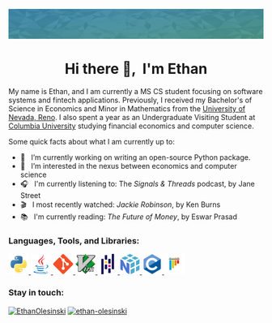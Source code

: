 ![](https://github.com/eolesinski/eolesinski/blob/main/header.png)

<h1 align="center">Hi there 👋, &nbsp;I'm Ethan</h1>

My name is Ethan, and I am currently a MS CS student focusing on software systems and fintech applications. Previously, I received my Bachelor's of Science in Economics and Minor in Mathematics from the [University of Nevada, Reno](https://www.unr.edu). I also spent a year as an Undergraduate Visiting Student at [Columbia University](https://www.columbia.edu) studying financial economics and computer science.

Some quick facts about what I am currently up to:

- 🔭 &nbsp;&nbsp;I’m currently working on writing an open-source Python package.
- 🤔 &nbsp;&nbsp;I’m interested in the nexus between economics and computer science
- 🎧 &nbsp;&nbsp;I'm currently listening to: The *Signals & Threads* podcast, by Jane Street
- 🎬 &nbsp;&nbsp;I most recently watched: *Jackie Robinson*, by Ken Burns
- 📚 &nbsp;&nbsp;I'm currently reading: *The Future of Money*, by Eswar Prasad

<h3 align="left">Languages, Tools, and Libraries:</h3>

<p align="left"> <a href="https://www.python.org"> <img src="https://github.com/devicons/devicon/blob/master/icons/python/python-original.svg" width="40" height="40" /> </a> <a href="https://www.java.com/en/"> <img src="https://github.com/devicons/devicon/blob/master/icons/java/java-original.svg" width="40" height="40" /> </a> <a href="https://git-scm.com"> <img src="https://github.com/devicons/devicon/blob/master/icons/git/git-original.svg" width="40" height="40" /> </a> <a href="https://www.vim.org"> <img src="https://github.com/devicons/devicon/blob/master/icons/vim/vim-original.svg" width="40" height="40" /> </a> <a href="https://pandas.pydata.org"> <img src="https://github.com/devicons/devicon/blob/master/icons/pandas/pandas-original.svg" width="40" height="40" /> </a> <a href="https://numpy.org"> <img src="https://github.com/devicons/devicon/blob/master/icons/numpy/numpy-original.svg" width="40" height="40" /> </a> <a href="https://www.cprogramming.com"> <img src="https://github.com/devicons/devicon/blob/master/icons/c/c-original.svg" width="40" height="40" /> </a> <a href="https://docs.pytest.org/en/7.3.x/"> <img src="https://github.com/devicons/devicon/blob/master/icons/pytest/pytest-original.svg" width="40" height="40" /> </a>
  
  </p>

<!--
**eolesinski/eolesinski** is a ✨ _special_ ✨ repository because its `README.md` (this file) appears on your GitHub profile.

Here are some ideas to get you started:

- 🔭 I’m currently working on ...
- 🌱 I’m currently learning ...
- 👯 I’m looking to collaborate on ...
- 🤔 I’m looking for help with ...
- 💬 Ask me about ...
- 📫 How to reach me: ...
- 😄 Pronouns: ...
- ⚡ Fun fact: ...
-->


<p align="left">
<h3 align="left">Stay in touch:</h3>
<a href="https://twitter.com/" target="blank"><img align="center" src="https://cdn.jsdelivr.net/npm/simple-icons@3.0.1/icons/twitter.svg" alt="EthanOlesinski" height="30" width="40" /></a>
<a href="https://www.linkedin.com/in/eolesinski/" target="blank"><img align="center" src="https://cdn.jsdelivr.net/npm/simple-icons@3.0.1/icons/linkedin.svg" alt="ethan-olesinski" height="30" width="40" /></a>
</p>
